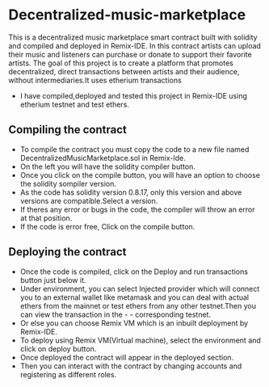 # Decentralized-music-marketplace
This is a decentralized music marketplace smart contract built with solidity and compiled and deployed in Remix-IDE.
In this contract artists can upload their music and listeners can purchase or donate to support their favorite artists.
The goal of this project is to create a platform that promotes decentralized, direct transactions between artists and their audience, without intermediaries.It uses etherium transactions
 
- I have compiled,deployed and tested this project in Remix-IDE using etherium testnet and test ethers.
## Compiling the contract
- To compile the contract you must copy the code to a new file named DecentralizedMusicMarketplace.sol in Remix-Ide.
- On the left you will have the solidity compiler button.
- Once you click on the compile button, you will have an option to choose the solidity sompiler version.
- As the code has solidity version 0.8.17, only this version and above versions are compatible.Select a version.
- If theres any error or bugs in the code, the compiler will throw an error at that position.
- If the code is error free, Click on the compile button.
## Deploying the contract
- Once the code is compiled, click on the Deploy and run transactions button just below it.
- Under environment, you can select Injected provider which will connect you to an external wallet like metamask and you can deal with actual ethers from the mainnet or test ethers from any other testnet.Then you can view the transaction in the - - corresponding testnet.
- Or else you can choose Remix VM which is an inbuilt deployment by Remix-IDE.
- To deploy using Remix VM(Virtual machine), select the environment and click on deploy button.
- Once deployed the contract will appear in the deployed section.
- Then you can interact with the contract by changing accounts and registering as different roles.

